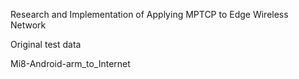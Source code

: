 Research and Implementation of Applying MPTCP to Edge Wireless Network

Original test data

Mi8-Android-arm_to_Internet
